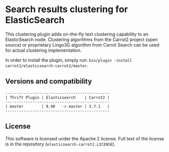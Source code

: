 Search results clustering for ElasticSearch
===========================================

This clustering plugin adds on-the-fly text clustering capability
to an ElasticSearch node. Clustering algorithms from the Carrot2
project (open source) or proprietary Lingo3G algorithm from
Carrot Search can be used for actual clustering implementation.

In order to install the plugin, simply run: 
`bin/plugin -install carrot2/elasticsearch-carrot2/master`.


Versions and compatibility
--------------------------

    ----------------------------------------------
    | Thrift Plugin | Elasticsearch    | Carrot2 |
    ----------------------------------------------
    | master        | 0.90   -> master | 3.7.1   |
    ----------------------------------------------


License
-------

This software is licensed under the Apache 2 license. Full text
of the license is in the repository (`elasticsearch-carrot2.LICENSE`).
